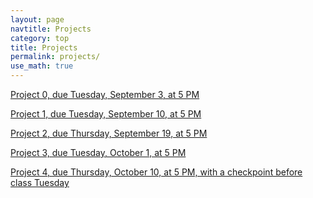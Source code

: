 ```yaml
---
layout: page
navtitle: Projects
category: top
title: Projects
permalink: projects/
use_math: true
---
```


<a href="project0.html">Project 0, due Tuesday, September 3, at 5 PM</a> 

<a href="project1.html">Project 1, due Tuesday, September 10, at 5 PM</a> 

<a href="project2.html">Project 2, due Thursday, September 19, at 5 PM</a> 

<a href="project3.html">Project 3, due Tuesday, October 1, at 5 PM</a> 

<a href="project4.html">Project 4, due Thursday, October 10, at 5 PM, with a checkpoint before class Tuesday</a> 

